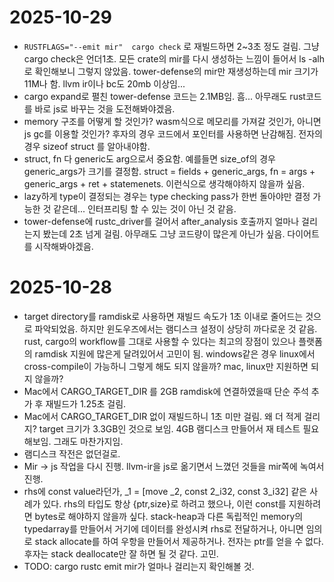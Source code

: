 # 2025-10-29
- `RUSTFLAGS="--emit mir"  cargo check` 로 재빌드하면 2~3초 정도 걸림. 그냥 cargo check은 언더1초. 모든 crate의 mir를 다시 생성하는 느낌이 들어서 ls -alh로 확인해보니 그렇지 않았음. tower-defense의 mir만 재생성하는데 mir 크기가 11M나 함. llvm ir이나 bc도 20mb 이상임...
- cargo expand로 펼친 tower-defense 코드는 2.1MB임. 흠... 아무래도 rust코드를 바로 js로 바꾸는 것을 도전해봐야겠음.
- memory 구조를 어떻게 할 것인가? wasm식으로 메모리를 가져갈 것인가, 아니면 js gc를 이용할 것인가? 후자의 경우 코드에서 포인터를 사용하면 난감해짐. 전자의 경우 sizeof struct 를 알아내야함.
- struct, fn 다 generic도 arg으로서 중요함. 예를들면 size_of의 경우 generic_args가 크기를 결정함. struct = fields + generic_args, fn = args + generic_args + ret + statemenets. 이런식으로 생각해야하지 않을까 싶음.
- lazy하게 type이 결정되는 경우는 type checking pass가 한번 돌아야만 결정 가능한 것 같은데... 인터프리팅 할 수 있는 것이 아닌 것 같음.
- tower-defense에 rustc_driver를 걸어서 after_analysis 호출까지 얼마나 걸리는지 봤는데 2초 넘게 걸림. 아무래도 그냥 코드량이 많은게 아닌가 싶음. 다이어트를 시작해봐야겠음.


# 2025-10-28

- target directory를 ramdisk로 사용하면 재빌드 속도가 1초 이내로 줄어드는 것으로 파악되었음. 하지만 윈도우즈에서는 램디스크 설정이 상당히 까다로운 것 같음. rust, cargo의 workflow를 그대로 사용할 수 있다는 최고의 장점이 있으나 플랫폼의 ramdisk 지원에 많은게 달려있어서 고민이 됨. windows같은 경우 linux에서 cross-compile이 가능하니 그렇게 해도 되지 않을까? mac, linux만 지원하면 되지 않을까?
- Mac에서 CARGO_TARGET_DIR 를 2GB ramdisk에 연결하였을때 단순 주석 추가 후 재빌드가 1.25초 걸림.
- Mac에서 CARGO_TARGET_DIR 없이 재빌드하니 1초 미만 걸림. 왜 더 적게 걸리지? target 크기가 3.3GB인 것으로 보임. 4GB 램디스크 만들어서 재 테스트 필요해보임. 그래도 마찬가지임.
- 램디스크 작전은 없던걸로.
- Mir -> js 작업을 다시 진행. llvm-ir을 js로 옮기면서 느꼈던 것들을 mir쪽에 녹여서 진행.
- rhs에 const value라던가, _1 = [move _2, const 2_i32, const 3_i32] 같은 사례가 있다. rhs의 타입도 항상 {ptr,size}로 하려고 했으나, 이런 const를 지원하려면 bytes로 해야하지 않을까 싶다. stack-heap과 다른 독립적인 memory의 typedarray를 만들어서 거기에 데이터를 완성시켜 rhs로 전달하거나, 아니면 임의로 stack allocate를 하여 우항을 만들어서 제공하거나. 전자는 ptr를 얻을 수 없다. 후자는 stack deallocate만 잘 하면 될 것 같다. 고민.
- TODO: cargo rustc emit mir가 얼마나 걸리는지 확인해볼 것. 
